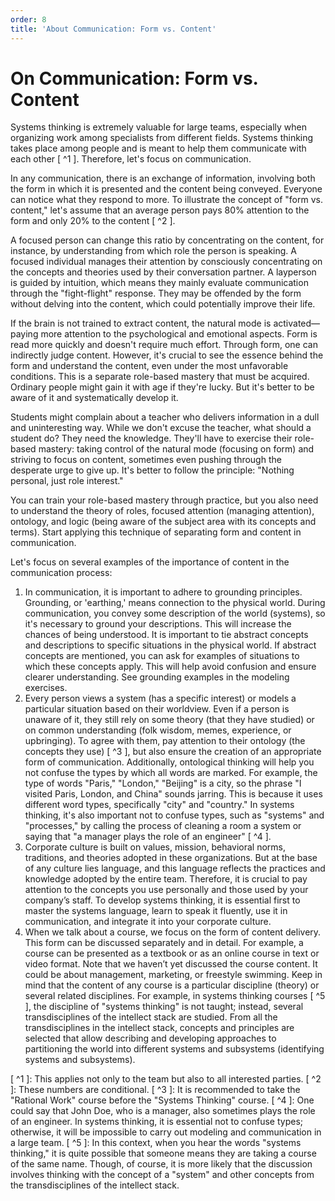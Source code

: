 ```yaml
---
order: 8
title: 'About Communication: Form vs. Content'
---
```


# On Communication: Form vs. Content

Systems thinking is extremely valuable for large teams, especially when organizing work among specialists from different fields. Systems thinking takes place among people and is meant to help them communicate with each other [ ^1 ]. Therefore, let's focus on communication.

In any communication, there is an exchange of information, involving both the form in which it is presented and the content being conveyed. Everyone can notice what they respond to more. To illustrate the concept of "form vs. content," let's assume that an average person pays 80% attention to the form and only 20% to the content [ ^2 ].

A focused person can change this ratio by concentrating on the content, for instance, by understanding from which role the person is speaking. A focused individual manages their attention by consciously concentrating on the concepts and theories used by their conversation partner. A layperson is guided by intuition, which means they mainly evaluate communication through the "fight-flight" response. They may be offended by the form without delving into the content, which could potentially improve their life.

If the brain is not trained to extract content, the natural mode is activated—paying more attention to the psychological and emotional aspects. Form is read more quickly and doesn't require much effort. Through form, one can indirectly judge content. However, it's crucial to see the essence behind the form and understand the content, even under the most unfavorable conditions. This is a separate role-based mastery that must be acquired. Ordinary people might gain it with age if they're lucky. But it's better to be aware of it and systematically develop it.

Students might complain about a teacher who delivers information in a dull and uninteresting way. While we don't excuse the teacher, what should a student do? They need the knowledge. They'll have to exercise their role-based mastery: taking control of the natural mode (focusing on form) and striving to focus on content, sometimes even pushing through the desperate urge to give up. It's better to follow the principle: "Nothing personal, just role interest."

You can train your role-based mastery through practice, but you also need to understand the theory of roles, focused attention (managing attention), ontology, and logic (being aware of the subject area with its concepts and terms). Start applying this technique of separating form and content in communication.

Let's focus on several examples of the importance of content in the communication process:

1. In communication, it is important to adhere to grounding principles. Grounding, or 'earthing,' means connection to the physical world. During communication, you convey some description of the world (systems), so it's necessary to ground your descriptions. This will increase the chances of being understood. It is important to tie abstract concepts and descriptions to specific situations in the physical world. If abstract concepts are mentioned, you can ask for examples of situations to which these concepts apply. This will help avoid confusion and ensure clearer understanding. See grounding examples in the modeling exercises.
2. Every person views a system (has a specific interest) or models a particular situation based on their worldview. Even if a person is unaware of it, they still rely on some theory (that they have studied) or on common understanding (folk wisdom, memes, experience, or upbringing). To agree with them, pay attention to their ontology (the concepts they use) [ ^3 ], but also ensure the creation of an appropriate form of communication. Additionally, ontological thinking will help you not confuse the types by which all words are marked. For example, the type of words "Paris," "London," "Beijing" is a city, so the phrase "I visited Paris, London, and China" sounds jarring. This is because it uses different word types, specifically "city" and "country." In systems thinking, it's also important not to confuse types, such as "systems" and "processes," by calling the process of cleaning a room a system or saying that "a manager plays the role of an engineer" [ ^4 ].
3. Corporate culture is built on values, mission, behavioral norms, traditions, and theories adopted in these organizations. But at the base of any culture lies language, and this language reflects the practices and knowledge adopted by the entire team. Therefore, it is crucial to pay attention to the concepts you use personally and those used by your company’s staff. To develop systems thinking, it is essential first to master the systems language, learn to speak it fluently, use it in communication, and integrate it into your corporate culture.
4. When we talk about a course, we focus on the form of content delivery. This form can be discussed separately and in detail. For example, a course can be presented as a textbook or as an online course in text or video format. Note that we haven’t yet discussed the course content. It could be about management, marketing, or freestyle swimming. Keep in mind that the content of any course is a particular discipline (theory) or several related disciplines. For example, in systems thinking courses [ ^5 ], the discipline of "systems thinking" is not taught; instead, several transdisciplines of the intellect stack are studied. From all the transdisciplines in the intellect stack, concepts and principles are selected that allow describing and developing approaches to partitioning the world into different systems and subsystems (identifying systems and subsystems).

[ ^1 ]: This applies not only to the team but also to all interested parties.
[ ^2 ]: These numbers are conditional.
[ ^3 ]: It is recommended to take the "Rational Work" course before the "Systems Thinking" course.
[ ^4 ]: One could say that John Doe, who is a manager, also sometimes plays the role of an engineer. In systems thinking, it is essential not to confuse types; otherwise, it will be impossible to carry out modeling and communication in a large team.
[ ^5 ]: In this context, when you hear the words "systems thinking," it is quite possible that someone means they are taking a course of the same name. Though, of course, it is more likely that the discussion involves thinking with the concept of a "system" and other concepts from the transdisciplines of the intellect stack.